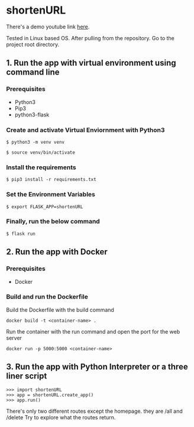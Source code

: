 # shortenURL
There's a demo youtube link <a href="https://www.youtube.com/watch?v=Mv7iC2ppCnU">here</a>.

Tested in Linux based OS. After pulling from the repository. Go to the project root directory.

## 1. Run the app with virtual environment using command line
### Prerequisites
<ul>
  <li>Python3</li>
  <li>Pip3</li>
  <li>python3-flask</li>
</ul>

### Create and activate Virtual Enviornment with Python3
```
$ python3 -m venv venv
```
```
$ source venv/bin/activate
```

### Install the requirements
```
$ pip3 install -r requirements.txt
```

### Set the Environment Variables
```
$ export FLASK_APP=shortenURL
```

### Finally, run the below command
```
$ flask run
```

## 2. Run the app with Docker
### Prerequisites
<ul>
  <li>Docker</li>
</ul>

### Build and run the Dockerfile
Build the Dockerfile with the build command
```
docker build -t <container-name> .
```
Run the container with the run command and open the port for the web server
```
docker run -p 5000:5000 <container-name>
```
## 3. Run the app with Python Interpreter or a three liner script
```
>>> import shortenURL
>>> app = shortenURL.create_app()
>>> app.run()
```

There's only two different routes except the homepage. they are /all and /delete
Try to explore what the routes return.
